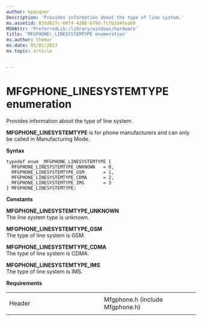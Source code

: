 ```yaml
---
author: kpacquer
Description: 'Provides information about the type of line system.'
ms.assetid: 03dd827c-00f4-4288-b79d-7cfb3d4feab0
MSHAttr: 'PreferredLib:/library/windows/hardware'
title: 'MFGPHONE\_LINESYSTEMTYPE enumeration'
ms.author: themar
ms.date: 05/02/2017
ms.topic: article


---
```


# MFGPHONE\_LINESYSTEMTYPE enumeration


Provides information about the type of line system.

**MFGPHONE\_LINESYSTEMTYPE** is for phone manufacturers and can only be called in Manufacturing Mode.

**Syntax**

```ManagedCPlusPlus
typedef enum _MFGPHONE_LINESYSTEMTYPE { 
  MFGPHONE_LINESYSTEMTYPE_UNKNOWN   = 0,
  MFGPHONE_LINESYSTEMTYPE_GSM       = 1,
  MFGPHONE_LINESYSTEMTYPE_CDMA      = 2,
  MFGPHONE_LINESYSTEMTYPE_IMS       = 3
} MFGPHONE_LINESYSTEMTYPE;
```

**Constants**

<span id="MFGPHONE_LINESYSTEMTYPE_UNKNOWN_"></span><span id="mfgphone_linesystemtype_unknown_"></span>**MFGPHONE\_LINESYSTEMTYPE\_UNKNOWN**   
The line system type is unknown.

<span id="MFGPHONE_LINESYSTEMTYPE_GSM"></span><span id="mfgphone_linesystemtype_gsm"></span>**MFGPHONE\_LINESYSTEMTYPE\_GSM**  
The type of line system is GSM.

<span id="MFGPHONE_LINESYSTEMTYPE_CDMA"></span><span id="mfgphone_linesystemtype_cdma"></span>**MFGPHONE\_LINESYSTEMTYPE\_CDMA**  
The type of line system is CDMA.

<span id="MFGPHONE_LINESYSTEMTYPE_IMS"></span><span id="mfgphone_linesystemtype_ims"></span>**MFGPHONE\_LINESYSTEMTYPE\_IMS**  
The type of line system is IMS.

**Requirements**

<table>
<colgroup>
<col width="50%" />
<col width="50%" />
</colgroup>
<tbody>
<tr class="odd">
<td align="left"><p>Header</p></td>
<td align="left">Mfgphone.h (include Mfgphone.h)</td>
</tr>
</tbody>
</table>

 

 





